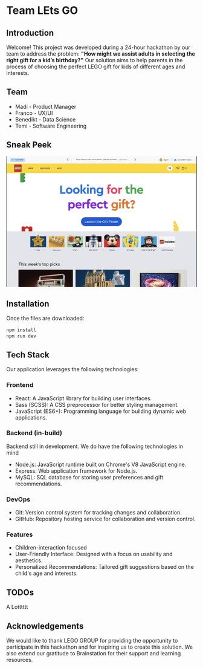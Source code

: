 # Team LEts GO

## Introduction

Welcome! This project was developed during a 24-hour hackathon by our team to address the problem: **"How might we assist adults in selecting the right gift for a kid’s birthday?"** Our solution aims to help parents in the process of choosing the perfect LEGO gift for kids of different ages and interests.

## Team

- Madi - Product Manager
- Franco - UX/UI
- Benedikt - Data Science
- Temi - Software Engineering

## Sneak Peek

![LEts GO solution](./public/LEtsGO.png)

## Installation
Once the files are downloaded:
```
npm install
npm run dev
```
## Tech Stack

Our application leverages the following technologies:

### Frontend

- React: A JavaScript library for building user interfaces.
- Sass (SCSS): A CSS preprocessor for better styling management.
- JavaScript (ES6+): Programming language for building dynamic web applications.

### Backend (in-build)

Backend still in development. We do have the following technologies in mind

- Node.js: JavaScript runtime built on Chrome's V8 JavaScript engine.
- Express: Web application framework for Node.js.
- MySQL: SQL database for storing user preferences and gift recommendations.

### DevOps

- Git: Version control system for tracking changes and collaboration.
- GitHub: Repository hosting service for collaboration and version control.

### Features

- Children-interaction focused
- User-Friendly Interface: Designed with a focus on usability and aesthetics.
- Personalized Recommendations: Tailored gift suggestions based on the child's age and interests.

## TODOs

A Lotttttt

## Acknowledgements

We would like to thank LEGO GROUP for providing the opportunity to participate in this hackathon and for inspiring us to create this solution. We also extend our gratitude to Brainstation for their support and learning resources.
